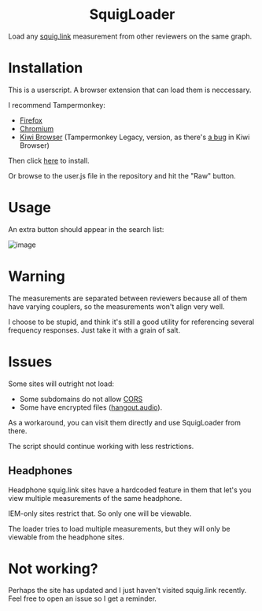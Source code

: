 <h1 align="center">SquigLoader</h1>

Load any [squig.link](https://squig.link/) measurement from other reviewers on the same graph.

# Installation
This is a userscript. A browser extension that can load them is neccessary.

I recommend Tampermonkey:
- [Firefox](https://addons.mozilla.org/en-US/firefox/addon/tampermonkey/)
- [Chromium](https://chromewebstore.google.com/detail/tampermonkey/dhdgffkkebhmkfjojejmpbldmpobfkfo)
- [Kiwi Browser](https://chromewebstore.google.com/detail/tampermonkey-legacy/lcmhijbkigalmkeommnijlpobloojgfn) (Tampermonkey Legacy, version, as there's [a bug](https://github.com/Tampermonkey/tampermonkey/issues/2055#issuecomment-2225438775) in Kiwi Browser)

Then click [here](https://github.com/dov-vai/SquigLoader/raw/refs/heads/main/SquigLoader.user.js) to install.

Or browse to the user.js file in the repository and hit the "Raw" button.

# Usage
An extra button should appear in the search list:

![image](https://github.com/user-attachments/assets/6a9744d4-3e1c-48e7-9615-df038e6b7735)

# Warning
The measurements are separated between reviewers because all of them have varying couplers, so the measurements won't align very well.

I choose to be stupid, and think it's still a good utility for referencing several frequency responses. Just take it with a grain of salt.

# Issues
Some sites will outright not load:
- Some subdomains do not allow [CORS](https://developer.mozilla.org/en-US/docs/Web/HTTP/CORS)
- Some have encrypted files ([hangout.audio](https://graph.hangout.audio/)).

As a workaround, you can visit them directly and use SquigLoader from there. 

The script should continue working with less restrictions.

## Headphones
Headphone squig.link sites have a hardcoded feature in them that let's you view multiple measurements of the same headphone.

IEM-only sites restrict that. So only one will be viewable.

The loader tries to load multiple measurements, but they will only be viewable from the headphone sites.

# Not working?
Perhaps the site has updated and I just haven't visited squig.link recently. Feel free to open an issue so I get a reminder.
